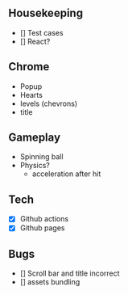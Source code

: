 ## Housekeeping
- [] Test cases
- [] React?

## Chrome
- Popup
- Hearts
- levels (chevrons)
- title

## Gameplay
- Spinning ball
- Physics?
    - acceleration after hit

## Tech
- [x] Github actions
- [x] Github pages

## Bugs
- [] Scroll bar and title incorrect
- [] assets bundling